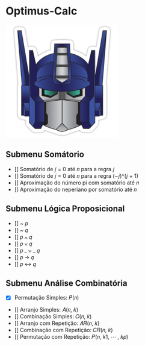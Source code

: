 # Optimus-Calc

<img width="300px" height="300px" src="./.github/optimus-prime.png" alt="optimus-prime">

## Submenu Somátorio

- [] Somatório de 𝑗 = 0 até 𝑛 para a regra 𝑗
- [] Somatório de 𝑗 = 0 até 𝑛 para a regra (−𝑗)^(𝑗 + 1)
- [] Aproximação do número pi com somatório até 𝑛
- [] Aproximação do neperiano por somatório até 𝑛

## Submenu Lógica Proposicional

- [] ~ 𝑝
- [] ~ 𝑞
- [] 𝑝 ∧ 𝑞
- [] 𝑝 ∨ 𝑞
- [] 𝑝 _ ∨ _ 𝑞
- [] 𝑝 → 𝑞
- [] 𝑝 ↔ 𝑞

## Submenu Análise Combinatória

- [x] Permutação Simples: 𝑃(𝑛)
- [] Arranjo Simples: 𝐴(𝑛, 𝑘)
- [] Combinação Simples: 𝐶(𝑛, 𝑘)
- [] Arranjo com Repetição: 𝐴𝑅(𝑛, 𝑘)
- [] Combinação com Repetição: 𝐶𝑅(𝑛, 𝑘)
- [] Permutação com Repetição: 𝑃(𝑛, 𝑘1, ⋯ , 𝑘𝑝)
